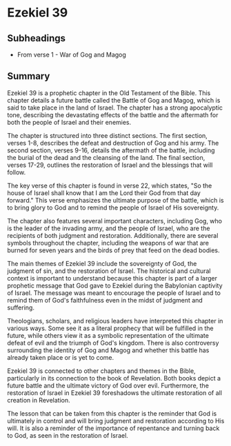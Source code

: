 # Ezekiel 39

## Subheadings

* From verse 1 - War of Gog and Magog

## Summary

Ezekiel 39 is a prophetic chapter in the Old Testament of the Bible. This chapter details a future battle called the Battle of Gog and Magog, which is said to take place in the land of Israel. The chapter has a strong apocalyptic tone, describing the devastating effects of the battle and the aftermath for both the people of Israel and their enemies. 

The chapter is structured into three distinct sections. The first section, verses 1-8, describes the defeat and destruction of Gog and his army. The second section, verses 9-16, details the aftermath of the battle, including the burial of the dead and the cleansing of the land. The final section, verses 17-29, outlines the restoration of Israel and the blessings that will follow. 

The key verse of this chapter is found in verse 22, which states, "So the house of Israel shall know that I am the Lord their God from that day forward." This verse emphasizes the ultimate purpose of the battle, which is to bring glory to God and to remind the people of Israel of His sovereignty. 

The chapter also features several important characters, including Gog, who is the leader of the invading army, and the people of Israel, who are the recipients of both judgment and restoration. Additionally, there are several symbols throughout the chapter, including the weapons of war that are burned for seven years and the birds of prey that feed on the dead bodies. 

The main themes of Ezekiel 39 include the sovereignty of God, the judgment of sin, and the restoration of Israel. The historical and cultural context is important to understand because this chapter is part of a larger prophetic message that God gave to Ezekiel during the Babylonian captivity of Israel. The message was meant to encourage the people of Israel and to remind them of God's faithfulness even in the midst of judgment and suffering. 

Theologians, scholars, and religious leaders have interpreted this chapter in various ways. Some see it as a literal prophecy that will be fulfilled in the future, while others view it as a symbolic representation of the ultimate defeat of evil and the triumph of God's kingdom. There is also controversy surrounding the identity of Gog and Magog and whether this battle has already taken place or is yet to come. 

Ezekiel 39 is connected to other chapters and themes in the Bible, particularly in its connection to the book of Revelation. Both books depict a future battle and the ultimate victory of God over evil. Furthermore, the restoration of Israel in Ezekiel 39 foreshadows the ultimate restoration of all creation in Revelation. 

The lesson that can be taken from this chapter is the reminder that God is ultimately in control and will bring judgment and restoration according to His will. It is also a reminder of the importance of repentance and turning back to God, as seen in the restoration of Israel.